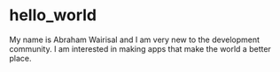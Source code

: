 # hello_world
My name is Abraham Wairisal and I am very new to the development community. I am interested in making apps that make the world a better place. 
